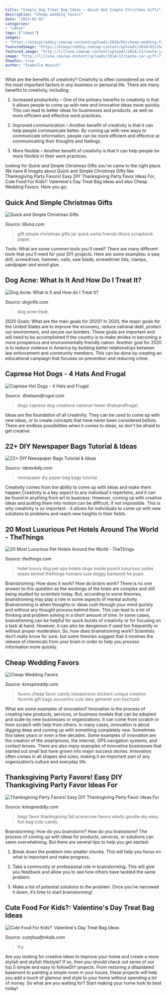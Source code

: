 ```yaml
---
title: "Simple Dog Treat Bag Ideas ~ Quick And Simple Christmas Gifts"
description: "Cheap wedding favors"
date: "2023-02-02"
categories:
- "ideas"
tags: ["ideas"]
images:
- "https://kimspireddiy.com/wp-content/uploads/2018/03/cheap-wedding-favor-ideas-305783953.jpg"
featuredImage: "https://kimspireddiy.com/wp-content/uploads/2018/03/cheap-wedding-favor-ideas-305783953.jpg"
featured_image: "http://lilluna.com/wp-content/uploads/2014/12/santa-jar-gift-7.jpg"
image: "http://lilluna.com/wp-content/uploads/2014/12/santa-jar-gift-7.jpg"
ShowToc: true
author: "Isabelle Wunsch"
---
```



What are the benefits of creativity?
Creativity is often considered as one of the most important factors in any business or personal life. There are many benefits to creativity, including: 
1. Increased productivity – One of the primary benefits to creativity is that it allows people to come up with new and innovative ideas more quickly. This can lead to better ideas for businesses and products, as well as more efficient and effective work practices.

2. Improved communication – Another benefit of creativity is that it can help people communicate better. By coming up with new ways to communicate information, people can be more efficient and effective at communicating their thoughts and feelings.

3. More flexible – Another benefit of creativity is that it can help people be more flexible in their work practices.

	

		
looking for Quick and Simple Christmas Gifts you've came to the right place. We have 8 Images about Quick and Simple Christmas Gifts like Thanksgiving Party Favors! Easy DIY Thanksgiving Party Favor Ideas For, Cute Food For Kids?: Valentine&#039;s Day Treat Bag Ideas and also Cheap Wedding Favors. Here you go:
		
    
## Quick And Simple Christmas Gifts

<img loading=lazy src="http://lilluna.com/wp-content/uploads/2014/12/santa-jar-gift-7.jpg" onerror="this.onerror=null;this.src='https://tse2.mm.bing.net/th?id=OIP.7pThkzlFcA98G6Vin87ScAHaKX&amp;pid=15.1';" alt="Quick and Simple Christmas Gifts">

_Source: lilluna.com_

>gift simple christmas gifts jar quick santa friends lilluna scrapbook paper. 

	

Tools: What are some common tools you'll need?
There are many different tools that you'll need for your DIY projects. Here are some examples: a saw, drill, screwdriver, hammer, nails, saw blade, screwdriver bits, clamps, sandpaper and wood glue.

    
## Dog Acne: What Is It And How Do I Treat It?

<img loading=lazy src="https://www.dogvills.com/wp-content/uploads/2015/05/dog-acne-fb.jpg" onerror="this.onerror=null;this.src='https://tse2.mm.bing.net/th?id=OIP.JiVRQKTNERsRfokM2X4fDgHaFo&amp;pid=15.1';" alt="Dog Acne: What is It and How do I Treat It?">

_Source: dogvills.com_

>dog acne treat. 

	

2020 Goals: What are the main goals for 2020?
In 2020, the major goals for the United States are to improve the economy, reduce national debt, protect our environment, and secure our borders. These goals are important and will need to be accomplished if the country is to make strides in becoming a more prosperous and environmentally friendly nation. Another goal for 2020 is to reduce violence in America by building better relationships between law enforcement and community members. This can be done by creating an educational campaign that focuses on prevention and reducing crime.

    
## Caprese Hot Dogs - 4 Hats And Frugal

<img loading=lazy src="https://4hatsandfrugal.com/wp-content/uploads/2014/06/Caprese-hot-dogs-hero.jpg" onerror="this.onerror=null;this.src='https://tse2.mm.bing.net/th?id=OIP.HNH65PH-1T1LrP06_RvhsQHaLH&amp;pid=15.1';" alt="Caprese Hot Dogs - 4 Hats and Frugal">

_Source: 4hatsandfrugal.com_

>dogs caprese dog creations national tweet 4hatsandfrugal. 

	

Ideas are the foundation of all creativity. They can be used to come up with new ideas, or to create concepts that have never been considered before. There are endless possibilities when it comes to ideas, so don't be afraid to get creative.

    
## 22+ DIY Newspaper Bags Tutorial &amp; Ideas

<img loading=lazy src="https://ideas4diy.com/wp-content/uploads/2017/09/DIY-Newspaper-Paper-Bag-Ideas.jpg" onerror="this.onerror=null;this.src='https://tse2.mm.bing.net/th?id=OIP.PPqdPFrHzSWU5oNLXBxHsAAAAA&amp;pid=15.1';" alt="22+ DIY Newspaper Bags Tutorial &amp; Ideas">

_Source: ideas4diy.com_

>newspaper diy paper bag bags tutorial. 

	

Creativity comes from the ability to come up with ideas and make them happen
Creativity is a key aspect to any individual's repertoire, and it can be found in anything from art to business. However, coming up with creative ideas and putting them into motion can be difficult, if not impossible. This is why creativity is so important - it allows for individuals to come up with new solutions to problems and reach new heights in their fields.

    
## 20 Most Luxurious Pet Hotels Around The World - TheThings

<img loading=lazy src="http://www.thethings.com/wp-content/uploads/2016/03/22-1.jpg" onerror="this.onerror=null;this.src='https://tse4.mm.bing.net/th?id=OIP.oZOc-lSCeTxOsBZ0Ir9YVQHaE6&amp;pid=15.1';" alt="20 Most Luxurious Pet Hotels Around the World - TheThings">

_Source: thethings.com_

>hotel luxury dog pet spa hotels dogs inside pooch luxurious suites essex kennel thethings humans luxe doggy barkpost he pups. 

	

Brainstroming: How does it work?
How do brains work? There is no one answer to this question as the workings of the brain are complex and still being studied by scientists today. But, according to some theories, brainstroming may play a role in some aspects of mental activity. Brainstroming is when thoughts or ideas rush through your mind quickly and without any thought process behind them. This can lead to a lot of thinking and problem solving in a short amount of time. In some cases, brainstroming can be helpful for quick bursts of creativity or for focusing on a task at hand. However, it can also be dangerous if used too frequently or without proper moderation. So, how does brainstroming work? Scientists don’t really know for sure, but some theories suggest that it involves the release of chemicals from your brain in order to help you process information more quickly.

    
## Cheap Wedding Favors

<img loading=lazy src="https://kimspireddiy.com/wp-content/uploads/2018/03/cheap-wedding-favor-ideas-305783953.jpg" onerror="this.onerror=null;this.src='https://tse2.mm.bing.net/th?id=OIP.ZJmxs6YOma_V5EIlU8EHwgHaJ4&amp;pid=15.1';" alt="Cheap Wedding Favors">

_Source: kimspireddiy.com_

>favors cheap favor candy inexpensive stickers unique creative favorite gift bags souvenirs cute idea gemerkt von hochzeit. 

	

What are some examples of innovation?
Innovation is the process of creating new products, services, or business models that can be adopted and scale by new businesses or organizations. It can come from scratch or from scratch with help from others. In many cases, innovation is about digging deep and coming up with something completely new. Sometimes this takes years or even a few decades. 
Some examples of innovation are the creation of the smartphone, the internet, GPS navigation systems, and contact lenses. There are also many examples of innovative businesses that started out small but have grown into major success stories. Innovation often comes in all shapes and sizes, making it an important part of any organization’s culture and everyday life.

    
## Thanksgiving Party Favors! Easy DIY Thanksgiving Party Favor Ideas For

<img loading=lazy src="https://kimspireddiy.com/wp-content/uploads/2018/10/scarecrow-party-favor-bags-19451216.jpg" onerror="this.onerror=null;this.src='https://tse2.mm.bing.net/th?id=OIP.bwktmdi27iPEsrga47PHkQHaLH&amp;pid=15.1';" alt="Thanksgiving Party Favors! Easy DIY Thanksgiving Party Favor Ideas For">

_Source: kimspireddiy.com_

>bags favor thanksgiving fall scarecrow favors adults goodie diy easy fun bag cute candy. 

	

Brainstorming: How do you brainstorm?
How do you brainstorm? The process of coming up with ideas for products, services, or solutions can seem overwhelming. But there are several tips to help you get started:
1. Break down the problem into smaller chunks. This will help you focus on what is important and make progress.

2. Take a community or professional role in brainstorming. This will give you feedback and allow you to see how others have tackled the same problem.

3. Make a list of potential solutions to the problem. Once you’ve narrowed it down, it’s time to start brainstorming!

    
## Cute Food For Kids?: Valentine&#039;s Day Treat Bag Ideas

<img loading=lazy src="https://2.bp.blogspot.com/-s14fbsOBImI/TxIwKD0lt9I/AAAAAAAADlE/FYI4EMGyuDc/s1600/Valentines_Jillian_3.JPG" onerror="this.onerror=null;this.src='https://tse3.mm.bing.net/th?id=OIP.1_LZXytHl781NtK0kMj0RwHaLG&amp;pid=15.1';" alt="Cute Food For Kids?: Valentine&#039;s Day Treat Bag Ideas">

_Source: cutefoodforkids.com_

>fry. 

	

Are you looking for creative ideas to improve your home and create a more stylish and stylish lifestyle? If so, then you should check out some of our top 5 simple and easy to followDIY projects. From restoring a dilapidated basement to painting a simple room in your house, these projects will help you add a touch of glamour and style to your home without spending a lot of money. So what are you waiting for? Start making your home look its best today!

